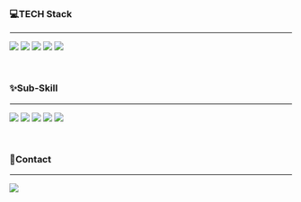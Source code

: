 <h3 align="left"><b>💻TECH Stack</b></h3>
<hr style="border: solid 1px #eee"/>
<p align="left">
<img src="https://img.shields.io/badge/JavaScript-F7DF1E?style=flat-square&logo=JavaScript&logoColor=white">
<img src="https://img.shields.io/badge/HTML5-E34F26?style=flat-square&logo=HTML5&logoColor=white">
<img src="https://img.shields.io/badge/CSS3-1572B6?style=flat-square&logo=CSS3&logoColor=white">
<img src="https://img.shields.io/badge/React-61DAFB?style=flat-square&logo=React&logoColor=white">
<img src="https://img.shields.io/badge/Redux-764ABC?style=flat-square&logo=Redux&logoColor=white">
</p>
<br/>   
<h3 align="left"><b>✨Sub-Skill</b></h3>
<hr style="border: solid 1px #eee"/>
<p align="left">
<img src="https://img.shields.io/badge/Adobe Photoshop-31A8FF?style=flat-square&logo=Adobe Photoshop&logoColor=white">
<img src="https://img.shields.io/badge/Adobe Illustrator-FF9A00?style=flat-square&logo=Adobe Illustrator&logoColor=white">
<img src="https://img.shields.io/badge/Adobe XD-FF61F6?style=flat-square&logo=Adobe XD&logoColor=white">
<img src="https://img.shields.io/badge/Adobe InDesign-FF3366?style=flat-square&logo=Adobe InDesign&logoColor=white">
<img src="https://img.shields.io/badge/Adobe Premiere Pro-360D3A?style=flat-square&logo=Adobe Premiere Pro&logoColor=white">
</p>
<br/>
<h3 align="left"><b>📱Contact</b></h3>
<hr style="border: solid 1px #eee"/>
<p align="left">
<a href="mailto:leeah0913@gmail.com"><img src="https://img.shields.io/badge/leeah0913@gmamil.com-EA4335?style=flat-square&logo=Gmail&logoColor=white&link=mailto:leeah0913@gmail.com"/></a>
</p>
